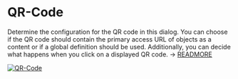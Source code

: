 # QR-Code

Determine the configuration for the QR code in this dialog. You can choose if the QR code should contain the primary access URL of objects as a content or if a global definition should be used. Additionally, you can decide what happens when you click on a displayed QR code. → [READMORE](../../../i-doit-add-ons/i-doit-qr-code-printer.md)

[![QR-Code](../../../assets/images/en/system-administration/administration/predefined-content/qr-code/1-qc.png)](../../../assets/images/en/system-administration/administration/predefined-content/qr-code/1-qc.png)
